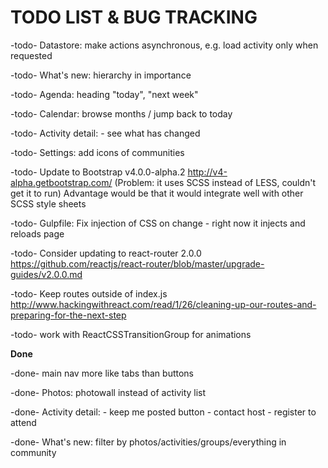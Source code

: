 # TODO LIST & BUG TRACKING

-todo- Datastore: make actions asynchronous, e.g. load activity only when requested

-todo- What's new: hierarchy in importance

-todo- Agenda: heading "today", "next week"

-todo- Calendar: browse months / jump back to today

-todo- Activity detail:
        - see what has changed

-todo- Settings: add icons of communities

-todo- Update to Bootstrap  v4.0.0-alpha.2 http://v4-alpha.getbootstrap.com/ (Problem: it uses SCSS instead of LESS, couldn't get it to run) Advantage would be that it would integrate well with other SCSS style sheets

-todo- Gulpfile: Fix injection of CSS on change - right now it injects and reloads page

-todo- Consider updating to react-router 2.0.0 https://github.com/reactjs/react-router/blob/master/upgrade-guides/v2.0.0.md

-todo- Keep routes outside of index.js http://www.hackingwithreact.com/read/1/26/cleaning-up-our-routes-and-preparing-for-the-next-step

-todo- work with ReactCSSTransitionGroup for animations


**Done**

-done- main nav more like tabs than buttons

-done- Photos: photowall instead of activity list

-done- Activity detail:
        - keep me posted button
        - contact host
        - register to attend

-done- What's new: filter by photos/activities/groups/everything in community
